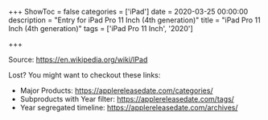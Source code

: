 +++
ShowToc = false
categories = ['iPad']
date = 2020-03-25 00:00:00
description = "Entry for iPad Pro 11 Inch (4th generation)"
title = "iPad Pro 11 Inch (4th generation)"
tags = ['iPad Pro 11 Inch', '2020']

+++

Source: https://en.wikipedia.org/wiki/IPad

Lost?
You might want to checkout these links:
- Major Products: https://applereleasedate.com/categories/
- Subproducts with Year filter: https://applereleasedate.com/tags/
- Year segregated timeline: https://applereleasedate.com/archives/

